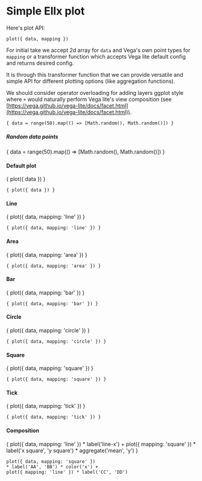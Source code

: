 # Simple Ellx plot

Here's plot API:
```
plot({ data, mapping })
```

For initial take we accept 2d array for `data` and Vega's own point types for `mapping` or a transformer function which accepts Vega lite default config and returns desired config.

It is through this transformer function that we can provide versatile and simple API for different plotting options (like aggregation functions).

We should consider operator overloading for adding layers ggplot style where `+` would naturally perform Vega lite's view composition (see [https://vega.github.io/vega-lite/docs/facet.html](https://vega.github.io/vega-lite/docs/facet.html)).

```
{ data = range(50).map(() => [Math.random(), Math.random()]) }
```

<div class="text-xs font-mono py-8 bg-gray-100 px-4">

##### Random data points
{ data = range(50).map(() => [Math.random(), Math.random()]) }
  
</div>

#### Default plot

{ plot({ data }) }

```
{ plot({ data }) }
```

#### Line

{ plot({ data, mapping: 'line' }) }

```
{ plot({ data, mapping: 'line' }) }
```

#### Area

{ plot({ data, mapping: 'area' }) }

```
{ plot({ data, mapping: 'area' }) }
```

#### Bar

{ plot({ data, mapping: 'bar' }) }

```
{ plot({ data, mapping: 'bar' }) }
```

#### Circle

{ plot({ data, mapping: 'circle' }) }

```
{ plot({ data, mapping: 'circle' }) }
```

#### Square

{ plot({ data, mapping: 'square' }) }

```
{ plot({ data, mapping: 'square' }) }
```

#### Tick

{ plot({ data, mapping: 'tick' }) }

```
{ plot({ data, mapping: 'tick' }) }
```

#### Composition

{
		plot({ data, mapping: 'line' }) * label('line-x') + plot({ mapping: 'square' }) * label('x square', 'y square') *  aggregate('mean', 'y')
}

```
plot({ data, mapping: 'square' })
* label('AA', 'BB') * color('x') +
plot({ mapping: 'line' }) * label('CC', 'DD')
```